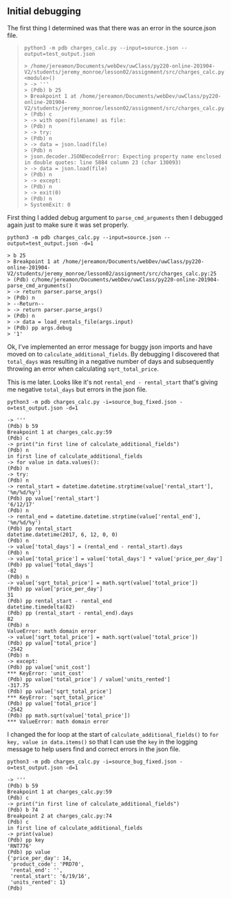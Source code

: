 ## Initial debugging

The first thing I determined was that there was an error in the source.json file.

> ```
> python3 -m pdb charges_calc.py --input=source.json --output=test_output.json 
> 
> > /home/jereamon/Documents/webDev/uwClass/py220-online-201904-V2/students/jeremy_monroe/lesson02/assignment/src/charges_calc.py(3)<module>()
> > -> '''
> > (Pdb) b 25
> > Breakpoint 1 at /home/jereamon/Documents/webDev/uwClass/py220-online-201904-V2/students/jeremy_monroe/lesson02/assignment/src/charges_calc.py:25
> > (Pdb) c
> > -> with open(filename) as file:
> > (Pdb) n
> > -> try:
> > (Pdb) n
> > -> data = json.load(file)
> > (Pdb) n
> > json.decoder.JSONDecodeError: Expecting property name enclosed in double quotes: line 5884 column 23 (char 130093)
> > -> data = json.load(file)
> > (Pdb) n
> > -> except:
> > (Pdb) n
> > -> exit(0)
> > (Pdb) n
> > SystemExit: 0
> ```
>
> 



First thing I added debug argument to `parse_cmd_arguments` then I debugged again just to make sure it was set properly.

```
python3 -m pdb charges_calc.py --input=source.json --output=test_output.json -d=1

> b 25
> Breakpoint 1 at /home/jereamon/Documents/webDev/uwClass/py220-online-201904-V2/students/jeremy_monroe/lesson02/assignment/src/charges_calc.py:25
> (Pdb) c/home/jereamon/Documents/webDev/uwClass/py220-online-201904-parse_cmd_arguments()
> -> return parser.parse_args()
> (Pdb) n
> --Return--
> -> return parser.parse_args()
> (Pdb) n
> -> data = load_rentals_file(args.input)
> (Pdb) pp args.debug
> '1'
```



Ok, I've implemented an error message for buggy json imports and have moved on to  `calculate_additional_fields`.  By debugging I discovered that `total_days` was resulting in a negative number of days and subsequently throwing an error when calculating `sqrt_total_price`.

This is me later. Looks like it's not `rental_end - rental_start` that's giving me negative `total_days` but errors in the json file.

```
python3 -m pdb charges_calc.py -i=source_bug_fixed.json -o=test_output.json -d=1

-> '''
(Pdb) b 59
Breakpoint 1 at charges_calc.py:59
(Pdb) c
-> print("in first line of calculate_additional_fields")
(Pdb) n
in first line of calculate_additional_fields
-> for value in data.values():
(Pdb) n
-> try:
(Pdb) n
-> rental_start = datetime.datetime.strptime(value['rental_start'], '%m/%d/%y')
(Pdb) pp value['rental_start']
'6/12/17'
(Pdb) n
-> rental_end = datetime.datetime.strptime(value['rental_end'], '%m/%d/%y')
(Pdb) pp rental_start
datetime.datetime(2017, 6, 12, 0, 0)
(Pdb) n
-> value['total_days'] = (rental_end - rental_start).days
(Pdb) n
-> value['total_price'] = value['total_days'] * value['price_per_day']
(Pdb) pp value['total_days']
-82
(Pdb) n
-> value['sqrt_total_price'] = math.sqrt(value['total_price'])
(Pdb) pp value['price_per_day']
31
(Pdb) pp rental_start - rental_end
datetime.timedelta(82)
(Pdb) pp (rental_start - rental_end).days
82
(Pdb) n
ValueError: math domain error
-> value['sqrt_total_price'] = math.sqrt(value['total_price'])
(Pdb) pp value['total_price']
-2542
(Pdb) n
-> except:
(Pdb) pp value['unit_cost']
*** KeyError: 'unit_cost'
(Pdb) pp value['total_price'] / value['units_rented']
-317.75
(Pdb) pp value['sqrt_total_price']
*** KeyError: 'sqrt_total_price'
(Pdb) pp value['total_price']
-2542
(Pdb) pp math.sqrt(value['total_price'])
*** ValueError: math domain error

```



I changed the for loop at the start of `calculate_additional_fields()` to `for key, value in data.items()` so that I can use the `key` in the logging message to help users find and correct errors in the json file.

```
python3 -m pdb charges_calc.py -i=source_bug_fixed.json -o=test_output.json -d=1

-> '''
(Pdb) b 59
Breakpoint 1 at charges_calc.py:59
(Pdb) c
-> print("in first line of calculate_additional_fields")
(Pdb) b 74
Breakpoint 2 at charges_calc.py:74
(Pdb) c
in first line of calculate_additional_fields
-> print(value)
(Pdb) pp key
'RNT776'
(Pdb) pp value
{'price_per_day': 14,
 'product_code': 'PRD70',
 'rental_end': '',
 'rental_start': '6/19/16',
 'units_rented': 1}
(Pdb)
```


